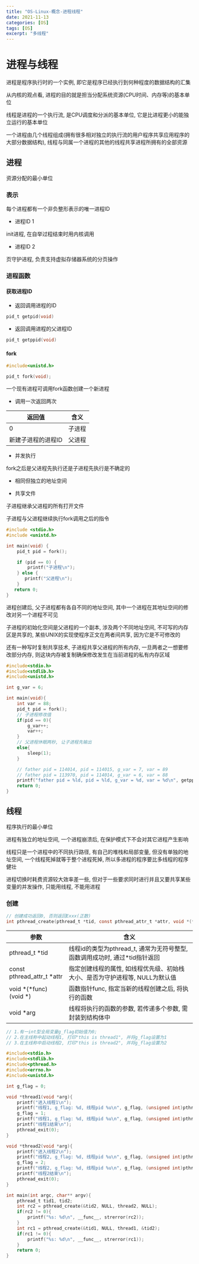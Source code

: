 ```yaml
---
title: "OS-Linux-概念-进程线程"
date: 2021-11-13
categories: [OS]
tags: [OS]
excerpt: "多线程"
---
```


# 进程与线程

进程是程序执行时的一个实例, 即它是程序已经执行到何种程度的数据结构的汇集

从内核的观点看, 进程的目的就是担当分配系统资源(CPU时间、内存等)的基本单位

线程是进程的一个执行流, 是CPU调度和分派的基本单位, 它是比进程更小的能独立运行的基本单位

一个进程由几个线程组成(拥有很多相对独立的执行流的用户程序共享应用程序的大部分数据结构), 线程与同属一个进程的其他的线程共享进程所拥有的全部资源

## 进程

资源分配的最小单位

### 表示

每个进程都有一个非负整形表示的唯一进程ID

- 进程ID 1

init进程, 在自举过程结束时用内核调用

- 进程ID 2

页守护进程, 负责支持虚拟存储器系统的分页操作

### 进程函数

#### 获取进程ID

- 返回调用进程的ID

```c
pid_t getpid(void)
```

- 返回调用进程的父进程ID

```c
pid_t getppid(void)
```

#### fork

```c
#include<unistd.h>

pid_t fork(void);
```

一个现有进程可调用fork函数创建一个新进程

- 调用一次返回两次

| 返回值            | 含义   |
| ---------------- | ------ |
| 0                | 子进程 |
| 新建子进程的进程ID | 父进程 |

- 并发执行

fork之后是父进程先执行还是子进程先执行是不确定的

- 相同但独立的地址空间

- 共享文件

子进程继承父进程的所有打开文件

子进程与父进程继续执行fork调用之后的指令

```c
#include <stdio.h>
#include <unistd.h>

int main(void) {
    pid_t pid = fork();

    if (pid == 0) {
        printf("子进程\n");
    } else {  
       printf("父进程\n");
    }
   return 0;
}
```

进程创建后, 父子进程都有各自不同的地址空间, 其中一个进程在其地址空间的修改对另一个进程不可见

子进程的初始化空间是父进程的一个副本, 涉及两个不同地址空间, 不可写的内存区是共享的, 某些UNIX的实现使程序正文在两者间共享, 因为它是不可修改的

还有一种写时复制共享技术, 子进程共享父进程的所有内存, 一旦两者之一想要修改部分内存, 则这块内存被复制确保修改发生在当前进程的私有内存区域

```c
#include<stdio.h>
#include<stdlib.h>
#include<unistd.h>

int g_var = 6;

int main(void){
    int var = 88;
    pid_t pid = fork();
    // 子进程修改值
    if(pid == 0){
        g_var++;
        var++;
    }
    // 父进程休眠两秒, 让子进程先输出
    else{
        sleep(1);
    }

    // father pid = 114014, pid = 114015, g_var = 7, var = 89
    // father pid = 113970, pid = 114014, g_var = 6, var = 88
    printf("father pid = %ld, pid = %ld, g_var = %d, var = %d\n", getppid(), getpid(), g_var, var);
    return 0;
}
```

## 线程

程序执行的最小单位

进程有独立的地址空间, 一个进程崩溃后, 在保护模式下不会对其它进程产生影响

线程只是一个进程中的不同执行路径, 有自己的堆栈和局部变量, 但没有单独的地址空间, 一个线程死掉就等于整个进程死掉, 所以多进程的程序要比多线程的程序健壮

进程切换时耗费资源较大效率差一些, 但对于一些要求同时进行并且又要共享某些变量的并发操作, 只能用线程, 不能用进程

### 创建

```c
// 创建成功返回0, 否则返回Exxx(正数)
int pthread_create(pthread_t *tid, const pthread_attr_t *attr, void *(*func) (void *), void *arg);
```

| 参数                       | 含义                                                                    |
| -------------------------- | ---------------------------------------------------------------------- |
| pthread_t \*tid            | 线程id的类型为pthread_t, 通常为无符号整型, 函数调用成功时, 通过*tid指针返回 |
| const pthread_attr_t *attr | 指定创建线程的属性, 如线程优先级、初始栈大小、是否为守护进程等, NULL为默认值 |
| void *(*func) (void *)     | 函数指针func, 指定当新的线程创建之后, 将执行的函数                        |
| void *arg                  | 线程将执行的函数的参数, 若传递多个参数, 需封装到结构体中                   |

```c
// 1.有一int型全局变量g_flag初始值为0;
// 2.在主线称中起动线程1, 打印"this is thread1", 并将g_flag设置为1
// 3.在主线称中启动线程2, 打印"this is thread2", 并将g_flag设置为2

#include<stdio.h>
#include<stdlib.h>
#include<pthread.h>
#include<errno.h>
#include<unistd.h>

int g_flag = 0;

void *thread1(void *arg){
    printf("进入线程1\n");
    printf("线程1, g_flag: %d, 线程pid %u\n", g_flag, (unsigned int)pthread_self());
    g_flag = 1;
    printf("线程1, g_flag: %d, 线程pid %u\n", g_flag, (unsigned int)pthread_self());
    printf("线程1结束\n");
    pthread_exit(0);
}

void *thread2(void *arg){
    printf("进入线程2\n");
    printf("线程2, g_flag: %d, 线程pid %u\n", g_flag, (unsigned int)pthread_self());
    g_flag = 2;
    printf("线程2, g_flag: %d, 线程pid %u\n", g_flag, (unsigned int)pthread_self());
    printf("线程2结束\n");
    pthread_exit(0);
}

int main(int argc, char** argv){
    pthread_t tid1, tid2;
    int rc2 = pthread_create(&tid2, NULL, thread2, NULL);
    if(rc2 != 0){
        printf("%s: %d\n", __func__, strerror(rc2));
    }
    int rc1 = pthread_create(&tid1, NULL, thread1, &tid2);
    if(rc1 != 0){
        printf("%s: %d\n", __func__, strerror(rc1));
    }
    return 0;
}
```
